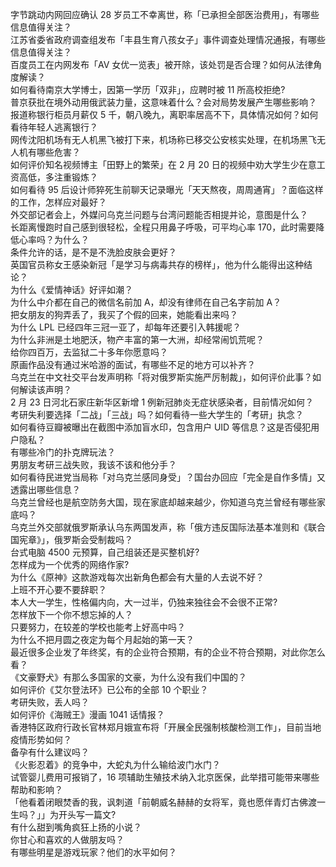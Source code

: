 字节跳动内网回应确认 28 岁员工不幸离世，称「已承担全部医治费用」，有哪些信息值得关注？  
江苏省委省政府调查组发布「丰县生育八孩女子」事件调查处理情况通报，有哪些信息值得关注？  
百度员工在内网发布「AV 女优一览表」被开除，该处罚是否合理？如何从法律角度解读？  
如何看待南京大学博士，因第一学历「双非」，应聘时被 11 所高校拒绝?  
普京获批在境外动用俄武装力量，这意味着什么？会对局势发展产生哪些影响？  
报道称银行柜员月薪仅 5 千，朝八晚九，离职率居高不下，具体情况如何？如何看待年轻人逃离银行？  
网传沈阳机场有无人机黑飞被打下来，机场称已移交公安核实处理，在机场黑飞无人机有哪些危害？  
如何评价知名视频博主「田野上的繁荣」在 2 月 20 日的视频中劝大学生少在意工资高低，多注重锻炼？  
如何看待 95 后设计师猝死生前聊天记录曝光「天天熬夜，周周通宵」？面临这样的工作，怎样应对最好？  
外交部记者会上，外媒问乌克兰问题与台湾问题能否相提并论，意图是什么？  
长距离慢跑时自己感到很轻松，全程只用鼻子呼吸，可平均心率 170，此时需要降低心率吗？为什么？  
条件允许的话，是不是不洗脸皮肤会更好？  
英国官员称女王感染新冠「是学习与病毒共存的榜样」，他为什么能得出这种结论？  
为什么《爱情神话》好评如潮？  
为什么中介都在自己的微信名前加 A，却没有律师在自己名字前加 A？  
把女朋友的狗弄丢了，我买了个假的回来，她能看出来吗？  
为什么 LPL 已经四年三冠一亚了，却每年还要引入韩援呢？  
为什么非洲是土地肥沃，物产丰富的第一大洲，却经常闹饥荒呢？  
给你四百万，去监狱二十多年你愿意吗？  
原画作品没有通过米哈游的面试，有哪些不足的地方可以补齐？  
乌克兰在中文社交平台发声明称「将对俄罗斯实施严厉制裁」，如何评价此事？如何解读该声明？  
2 月 23 日河北石家庄新华区新增 1 例新冠肺炎无症状感染者，目前情况如何？  
考研失利要选择「二战」「三战」吗？如何看待一些大学生的「考研」执念？  
如何看待豆瓣被曝出在截图中添加盲水印，包含用户 UID 等信息？这是否侵犯用户隐私？  
有哪些冷门的扑克牌玩法？  
男朋友考研三战失败，我该不该和他分手？  
如何看待民进党当局称「对乌克兰感同身受」？国台办回应「完全是自作多情」又透露出哪些信息？  
乌克兰曾经也是航空防务大国，现在家底却越来越少，你知道乌克兰曾经有哪些家底吗？  
乌克兰外交部就俄罗斯承认乌东两国发声，称「俄方违反国际法基本准则和《联合国宪章》」，俄罗斯会受制裁吗？  
台式电脑 4500 元预算，自己组装还是买整机好?  
怎样成为一个优秀的网络作家?  
为什么《原神》这款游戏每次出新角色都会有大量的人去说不好？  
上班不开心要不要辞职？  
本人大一学生，性格偏内向，大一过半，仍独来独往会不会很不正常?  
怎样放下一个你不想忘掉的人？  
只要努力，在较差的学校也能考上好高中吗？  
为什么不把月圆之夜定为每个月起始的第一天？  
最近很多企业发了年终奖，有的企业符合预期，有的企业不符合预期，对此你怎么看？  
《文豪野犬》有那么多国家的文豪，为什么没有我们中国的？  
如何评价《艾尔登法环》已公布的全部 10 个职业？  
考研失败，丢人吗？  
如何评价《海贼王》漫画 1041 话情报？  
香港特区政府行政长官林郑月娥宣布将「开展全民强制核酸检测工作」，目前当地疫情形势如何？  
备孕有什么建议吗？  
《火影忍着》的竞争中，大蛇丸为什么输给波门水门？  
试管婴儿费用可报销了，16 项辅助生殖技术纳入北京医保，此举措可能带来哪些帮助和影响？  
「他看着闭眼焚香的我，讽刺道「前朝威名赫赫的女将军，竟也愿伴青灯古佛渡一生吗？」」为开头写一篇文?  
有什么甜到嘴角疯狂上扬的小说？  
你甘心和喜欢的人做朋友吗？  
有哪些明星是游戏玩家？他们的水平如何？  
